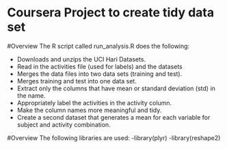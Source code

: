 # Coursera Project to create tidy data set


#Overview
The R script called run_analysis.R does the following:

- Downloads and unzips the UCI Hari Datasets.
- Read in the activities file (used for labels) and the datasets
- Merges the data files into two data sets (training and test).
- Merges training and test into one data set.
- Extract only the columns that have mean or standard deviation (std) in the name.
- Appropriately label the activities in the activity column.
- Make the column names more meaningful and tidy.
- Create a second dataset that generates a mean for each variable for subject and activity combination.

#Overview
  The following libraries are used:
   -library(plyr)
   -library(reshape2)
